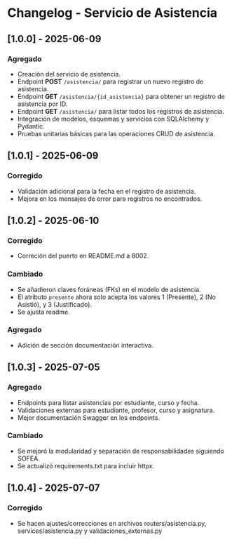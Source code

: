 # Changelog - Servicio de Asistencia

## [1.0.0] - 2025-06-09
### Agregado
- Creación del servicio de asistencia.
- Endpoint **POST** `/asistencia/` para registrar un nuevo registro de asistencia.
- Endpoint **GET** `/asistencia/{id_asistencia}` para obtener un registro de asistencia por ID.
- Endpoint **GET** `/asistencia/` para listar todos los registros de asistencia.
- Integración de modelos, esquemas y servicios con SQLAlchemy y Pydantic.
- Pruebas unitarias básicas para las operaciones CRUD de asistencia.

## [1.0.1] - 2025-06-09
### Corregido
- Validación adicional para la fecha en el registro de asistencia.
- Mejora en los mensajes de error para registros no encontrados.

## [1.0.2] - 2025-06-10
### Corregido
- Correción del puerto en README.md a 8002.
### Cambiado
- Se añadieron claves foráneas (FKs) en el modelo de asistencia.
- El atributo `presente` ahora solo acepta los valores 1 (Presente), 2 (No Asistió), y 3 (Justificado).
- Se ajusta readme.
### Agregado
- Adición de sección documentación interactiva.

## [1.0.3] - 2025-07-05
### Agregado
- Endpoints para listar asistencias por estudiante, curso y fecha.
- Validaciones externas para estudiante, profesor, curso y asignatura.
- Mejor documentación Swagger en los endpoints.

### Cambiado
- Se mejoró la modularidad y separación de responsabilidades siguiendo SOFEA.
- Se actualizó requirements.txt para incluir httpx.

## [1.0.4] - 2025-07-07
### Corregido
- Se hacen ajustes/correcciones en archivos routers/asistencia.py, services/asistencia.py y validaciones_externas.py